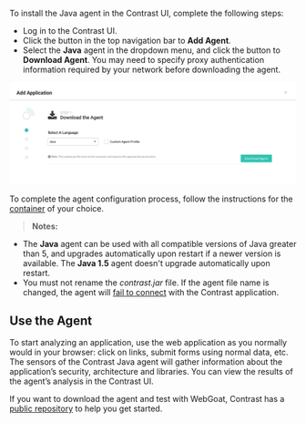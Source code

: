 <!--
title: "Java Agent Installation from the Contrast Application"
description: "Overview of Java agent installation from the Contrast UI"
tags: "installation Java agent overview UI"
-->

To install the Java agent in the Contrast UI, complete the following steps:

* Log in to the Contrast UI.
* Click the button in the top navigation bar to **Add Agent**.
* Select the **Java** agent in the dropdown menu, and click the button to **Download Agent**. You may need to specify proxy authentication information required by your network before downloading the agent.

<a href="assets/images/Download-java-agent.png" rel="lightbox" title="Download the Java agent"><img class="thumbnail" src="assets/images/Download-java-agent.png"/></a>

To complete the agent configuration process, follow the instructions for the [container](installation-javainstall.html) of your choice. 

> **Notes:** 
 * The **Java** agent can be used with all compatible versions of Java greater than 5, and upgrades automatically upon restart if a newer version is available. The **Java 1.5** agent doesn't upgrade automatically upon restart.
 * You must not rename the *contrast.jar* file. If the agent file name is changed, the agent will [fail to connect](troubleshooting-javainstall.html#class) with the Contrast application. 
 
## Use the Agent 

To start analyzing an application, use the web application as you normally would in your browser: click on links, submit forms using normal data, etc.  The sensors of the Contrast Java agent will gather information about the application’s security, architecture and libraries. You can view the results of the agent’s analysis in the Contrast UI.

If you want to download the agent and test with WebGoat, Contrast has a [public repository](https://github.com/Contrast-Security-OSS/agent-teamserver-tests) to help you get started.
